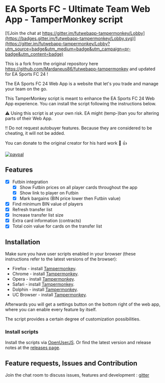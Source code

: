 # EA Sports FC - Ultimate Team Web App - TamperMonkey script

[![Join the chat at https://gitter.im/futwebapp-tampermonkey/Lobby](https://badges.gitter.im/futwebapp-tampermonkey/Lobby.svg)](https://gitter.im/futwebapp-tampermonkey/Lobby?utm_source=badge&utm_medium=badge&utm_campaign=pr-badge&utm_content=badge)

This is a fork from the original repository here https://github.com/Mardaneus86/futwebapp-tampermonkey and updated for EA Sports FC 24 !

The EA Sports FC 24 Web App is a website that let's you trade and manage your team on the go.

This TamperMonkey script is meant to enhance the EA Sports FC 24 Web App experience. You can install the script following the instructions below. 

:warning: Using this script is at your own risk. EA might (temp-)ban you for altering parts of their Web App.

:bangbang: Do not request autobuyer features. Because they are considered to be cheating, it will not be added.

You can donate to the original creator for his hard work :beers: :+1:

[![paypal](https://www.paypalobjects.com/en_US/i/btn/btn_donateCC_LG.gif)](https://www.paypal.me/timklingeleers)

## Features
- [x] Futbin integration
  - [x] Show Futbin prices on all player cards throughout the app
  - [x] Show link to player on Futbin
  - [x] Mark bargains (BIN price lower then Futbin value)
- [x] Find minimum BIN value of players
- [x] Refresh transfer list
- [x] Increase transfer list size
- [x] Extra card information (contracts)
- [x] Total coin value for cards on the transfer list

## Installation
Make sure you have user scripts enabled in your browser (these instructions refer to the latest versions of the browser):

* Firefox - install [Tampermonkey](https://tampermonkey.net/?ext=dhdg&browser=firefox).
* Chrome - install [Tampermonkey](https://tampermonkey.net/?ext=dhdg&browser=chrome).
* Opera - install [Tampermonkey](https://tampermonkey.net/?ext=dhdg&browser=opera).
* Safari - install [Tampermonkey](https://tampermonkey.net/?ext=dhdg&browser=safari).
* Dolphin - install [Tampermonkey](https://tampermonkey.net/?ext=dhdg&browser=dolphin).
* UC Browser - install [Tampermonkey](https://tampermonkey.net/?ext=dhdg&browser=ucweb).

Afterwards you will get a settings button on the bottom right of the web app, where you can enable every feature by itself. 

The script provides a certain degree of customization possibilities.

### Install scripts
Install the scripts via [OpenUserJS][install-script]. Or find the latest version and release notes at the [releases page](https://github.com/djizus/futwebapp-tampermonkey/releases).

## Feature requests, Issues and Contribution
Join the chat room to discuss issues, features and development : [gitter](https://gitter.im/futwebapp-tampermonkey/Lobby)

[install-script]: https://openuserjs.org/install/djizus/FUT_Enhancer.user.js
